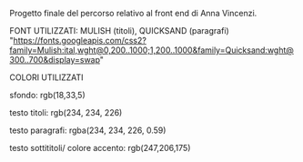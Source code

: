 Progetto finale del percorso relativo al front end di Anna Vincenzi.


FONT UTILIZZATI:
MULISH (titoli), QUICKSAND (paragrafi)
"https://fonts.googleapis.com/css2?family=Mulish:ital,wght@0,200..1000;1,200..1000&family=Quicksand:wght@300..700&display=swap"


COLORI UTILIZZATI

sfondo: rgb(18,33,5)

testo titoli: rgb(234, 234, 226)

testo paragrafi: rgba(234, 234, 226, 0.59)

testo sottititoli/ colore accento: rgb(247,206,175)



